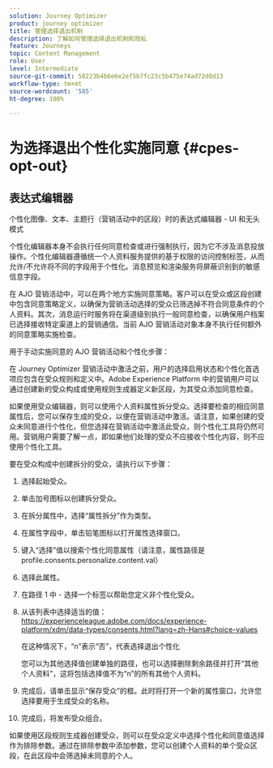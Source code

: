 ```yaml
---
solution: Journey Optimizer
product: journey optimizer
title: 管理选择退出机制
description: 了解如何管理选择退出机制和隐私
feature: Journeys
topic: Content Management
role: User
level: Intermediate
source-git-commit: 58223b4b6e6e2ef5b7fc23c5b475e74ad72d0d13
workflow-type: tm+mt
source-wordcount: '585'
ht-degree: 100%

---
```


# 为选择退出个性化实施同意 {#cpes-opt-out}


## 表达式编辑器

个性化图像、文本、主题行（营销活动中的区段）时的表达式编辑器 - UI 和无头模式

个性化编辑器本身不会执行任何同意检查或进行强制执行，因为它不涉及消息投放操作。个性化编辑器遵循统一个人资料服务提供的基于权限的访问控制标签，从而允许/不允许将不同的字段用于个性化。消息预览和渲染服务将屏蔽识别到的敏感信息字段。

在 AJO 营销活动中，可以在两个地方实施同意策略。客户可以在受众或区段创建中包含同意策略定义，以确保为营销活动选择的受众已筛选掉不符合同意条件的个人资料。其次，消息运行时服务将在渠道级别执行一般同意检查，以确保用户档案已选择接收特定渠道上的营销通信。当前 AJO 营销活动对象本身不执行任何额外的同意策略实施检查。

用于手动实施同意的 AJO 营销活动和个性化步骤：

在 Journey Optimizer 营销活动中激活之前，用户的选择启用状态和个性化首选项应包含在受众规则和定义中。Adobe Experience Platform 中的营销用户可以通过创建新的受众构成或使用规则生成器定义新区段，为其受众添加同意检查。

如果使用受众编辑器，则可以使用个人资料属性拆分受众。选择要检查的相应同意属性后，您可以保存生成的受众，以便在营销活动中激活。请注意，如果创建的受众未同意进行个性化，但您选择在营销活动中激活此受众，则个性化工具将仍然可用。营销用户需要了解一点，即如果他们处理的受众不应接收个性化内容，则不应使用个性化工具。

要在受众构成中创建拆分的受众，请执行以下步骤：

1. 选择起始受众。

1. 单击加号图标以创建拆分受众。

1. 在拆分属性中，选择“属性拆分”作为类型。

1. 在属性字段中，单击铅笔图标以打开属性选择窗口。

1. 键入“选择”值以搜索个性化同意属性（请注意，属性路径是 profile.consents.personalize.content.val）

1. 选择此属性。

1. 在路径 1 中 - 选择一个标签以帮助您定义非个性化受众。

1. 从该列表中选择适当的值：https://experienceleague.adobe.com/docs/experience-platform/xdm/data-types/consents.html?lang=zh-Hans#choice-values

   在这种情况下，“n”表示“否”，代表选择退出个性化

   您可以为其他选择值创建单独的路径，也可以选择删除剩余路径并打开“其他个人资料”，这将包括选择值不为“n”的所有其他个人资料。

1. 完成后，请单击显示“保存受众”的框。此时将打开一个新的属性窗口，允许您选择要用于生成受众的名称。

1. 完成后，将发布受众组合。

如果使用区段规则生成器创建受众，则可以在受众定义中选择个性化和同意值选择作为排除参数。通过在排除参数中添加参数，您可以创建个人资料的单个受众区段，在此区段中会筛选掉未同意的个人。
